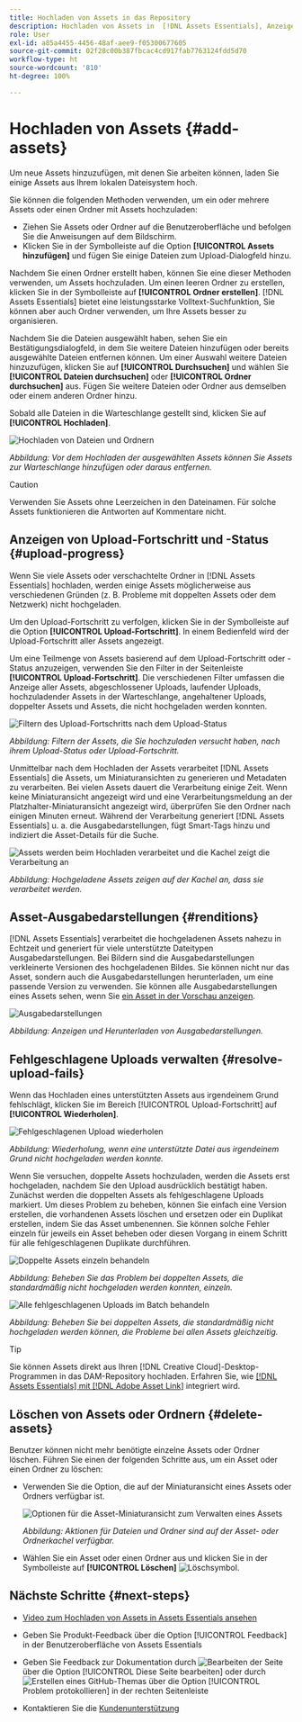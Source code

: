 ```yaml
---
title: Hochladen von Assets in das Repository
description: Hochladen von Assets in  [!DNL Assets Essentials], Anzeigen des Upload-Status und Beheben von Upload-Problemen.
role: User
exl-id: a85a4455-4456-48af-aee9-f05300677605
source-git-commit: 02f28c00b387fbcac4cd917fab7763124fdd5d70
workflow-type: ht
source-wordcount: '810'
ht-degree: 100%

---
```


# Hochladen von Assets {#add-assets}

Um neue Assets hinzuzufügen, mit denen Sie arbeiten können, laden Sie einige Assets aus Ihrem lokalen Dateisystem hoch. <!-- TBD: Many of the [common file formats are supported](/help/supported-file-formats.md). -->

Sie können die folgenden Methoden verwenden, um ein oder mehrere Assets oder einen Ordner mit Assets hochzuladen:

* Ziehen Sie Assets oder Ordner auf die Benutzeroberfläche und befolgen Sie die Anweisungen auf dem Bildschirm.
* Klicken Sie in der Symbolleiste auf die Option **[!UICONTROL Assets hinzufügen]** und fügen Sie einige Dateien zum Upload-Dialogfeld hinzu.

<!-- TBD: Update this GIF
![Asset and nested folder upload demo](assets/do-not-localize/upload-assets.gif) -->

Nachdem Sie einen Ordner erstellt haben, können Sie eine dieser Methoden verwenden, um Assets hochzuladen. Um einen leeren Ordner zu erstellen, klicken Sie in der Symbolleiste auf **[!UICONTROL Ordner erstellen]**. [!DNL Assets Essentials] bietet eine leistungsstarke Volltext-Suchfunktion, Sie können aber auch Ordner verwenden, um Ihre Assets besser zu organisieren.

Nachdem Sie die Dateien ausgewählt haben, sehen Sie ein Bestätigungsdialogfeld, in dem Sie weitere Dateien hinzufügen oder bereits ausgewählte Dateien entfernen können. Um einer Auswahl weitere Dateien hinzuzufügen, klicken Sie auf **[!UICONTROL Durchsuchen]** und wählen Sie **[!UICONTROL Dateien durchsuchen]** oder **[!UICONTROL Ordner durchsuchen]** aus. Fügen Sie weitere Dateien oder Ordner aus demselben oder einem anderen Ordner hinzu.

Sobald alle Dateien in die Warteschlange gestellt sind, klicken Sie auf **[!UICONTROL Hochladen]**.

![Hochladen von Dateien und Ordnern](assets/upload-browse-files-folders.png)

*Abbildung: Vor dem Hochladen der ausgewählten Assets können Sie Assets zur Warteschlange hinzufügen oder daraus entfernen.*

>[!CAUTION]
>
>Verwenden Sie Assets ohne Leerzeichen in den Dateinamen. Für solche Assets funktionieren die Antworten auf Kommentare nicht.

## Anzeigen von Upload-Fortschritt und -Status {#upload-progress}

Wenn Sie viele Assets oder verschachtelte Ordner in [!DNL Assets Essentials] hochladen, werden einige Assets möglicherweise aus verschiedenen Gründen (z. B. Probleme mit doppelten Assets oder dem Netzwerk) nicht hochgeladen.

Um den Upload-Fortschritt zu verfolgen, klicken Sie in der Symbolleiste auf die Option **[!UICONTROL Upload-Fortschritt]**. In einem Bedienfeld wird der Upload-Fortschritt aller Assets angezeigt.

Um eine Teilmenge von Assets basierend auf dem Upload-Fortschritt oder -Status anzuzeigen, verwenden Sie den Filter in der Seitenleiste **[!UICONTROL Upload-Fortschritt]**. Die verschiedenen Filter umfassen die Anzeige aller Assets, abgeschlossener Uploads, laufender Uploads, hochzuladender Assets in der Warteschlange, angehaltener Uploads, doppelter Assets und Assets, die nicht hochgeladen werden konnten.

![Filtern des Upload-Fortschritts nach dem Upload-Status](assets/filter-upload-progress.png)

*Abbildung: Filtern der Assets, die Sie hochzuladen versucht haben, nach ihrem Upload-Status oder Upload-Fortschritt.*

Unmittelbar nach dem Hochladen der Assets verarbeitet [!DNL Assets Essentials] die Assets, um Miniaturansichten zu generieren und Metadaten zu verarbeiten. Bei vielen Assets dauert die Verarbeitung einige Zeit. Wenn keine Miniaturansicht angezeigt wird und eine Verarbeitungsmeldung an der Platzhalter-Miniaturansicht angezeigt wird, überprüfen Sie den Ordner nach einigen Minuten erneut. Während der Verarbeitung generiert [!DNL Assets Essentials] u. a. die Ausgabedarstellungen, fügt Smart-Tags hinzu und indiziert die Asset-Details für die Suche.

![Assets werden beim Hochladen verarbeitet und die Kachel zeigt die Verarbeitung an](assets/upload-processing.png)

*Abbildung: Hochgeladene Assets zeigen auf der Kachel an, dass sie verarbeitet werden.*

## Asset-Ausgabedarstellungen {#renditions}

[!DNL Assets Essentials] verarbeitet die hochgeladenen Assets nahezu in Echtzeit und generiert für viele unterstützte Dateitypen Ausgabedarstellungen. Bei Bildern sind die Ausgabedarstellungen verkleinerte Versionen des hochgeladenen Bildes. Sie können nicht nur das Asset, sondern auch die Ausgabedarstellungen herunterladen, um eine passende Version zu verwenden. Sie können alle Ausgabedarstellungen eines Assets sehen, wenn Sie [ein Asset in der Vorschau anzeigen](/help/navigate-view.md#preview-assets).

![Ausgabedarstellungen](assets/renditions-view-download.png)

*Abbildung: Anzeigen und Herunterladen von Ausgabedarstellungen.*

## Fehlgeschlagene Uploads verwalten {#resolve-upload-fails}

Wenn das Hochladen eines unterstützten Assets aus irgendeinem Grund fehlschlägt, klicken Sie im Bereich [!UICONTROL Upload-Fortschritt] auf **[!UICONTROL Wiederholen]**.

![Fehlgeschlagenen Upload wiederholen](assets/upload-retry.png)

*Abbildung: Wiederholung, wenn eine unterstützte Datei aus irgendeinem Grund nicht hochgeladen werden konnte.*

Wenn Sie versuchen, doppelte Assets hochzuladen, werden die Assets erst hochgeladen, nachdem Sie den Upload ausdrücklich bestätigt haben. Zunächst werden die doppelten Assets als fehlgeschlagene Uploads markiert. Um dieses Problem zu beheben, können Sie einfach eine Version erstellen, die vorhandenen Assets löschen und ersetzen oder ein Duplikat erstellen, indem Sie das Asset umbenennen. Sie können solche Fehler einzeln für jeweils ein Asset beheben oder diesen Vorgang in einem Schritt für alle fehlgeschlagenen Duplikate durchführen.

![Doppelte Assets einzeln behandeln](assets/uploads-manage-duplicates.png)

*Abbildung: Beheben Sie das Problem bei doppelten Assets, die standardmäßig nicht hochgeladen werden konnten, einzeln.*

![Alle fehlgeschlagenen Uploads im Batch behandeln](assets/upload-progress-manage-failed-uploads.png)

*Abbildung: Beheben Sie bei doppelten Assets, die standardmäßig nicht hochgeladen werden können, die Probleme bei allen Assets gleichzeitig.*

>[!TIP]
>
>Sie können Assets direkt aus Ihren [!DNL Creative Cloud]-Desktop-Programmen in das DAM-Repository hochladen. Erfahren Sie, wie [[!DNL Assets Essentials]  mit  [!DNL Adobe Asset Link]](/help/integration.md) integriert wird.

## Löschen von Assets oder Ordnern {#delete-assets}

Benutzer können nicht mehr benötigte einzelne Assets oder Ordner löschen. Führen Sie einen der folgenden Schritte aus, um ein Asset oder einen Ordner zu löschen:

* Verwenden Sie die Option, die auf der Miniaturansicht eines Assets oder Ordners verfügbar ist.

   ![Optionen für die Asset-Miniaturansicht zum Verwalten eines Assets](assets/options-on-thumbnail.png)

   *Abbildung: Aktionen für Dateien und Ordner sind auf der Asset- oder Ordnerkachel verfügbar.*

* Wählen Sie ein Asset oder einen Ordner aus und klicken Sie in der Symbolleiste auf **[!UICONTROL Löschen]** ![Löschsymbol](assets/do-not-localize/delete-icon.png).

## Nächste Schritte {#next-steps}

* [Video zum Hochladen von Assets in Assets Essentials ansehen](https://experienceleague.adobe.com/docs/experience-manager-learn/assets-essentials/basics/creating.html?lang=de)

* Geben Sie Produkt-Feedback über die Option [!UICONTROL Feedback] in der Benutzeroberfläche von Assets Essentials

* Geben Sie Feedback zur Dokumentation durch ![Bearbeiten der Seite](assets/do-not-localize/edit-page.png) über die Option [!UICONTROL Diese Seite bearbeiten] oder durch ![Erstellen eines GitHub-Themas](assets/do-not-localize/github-issue.png) über die Option [!UICONTROL Problem protokollieren] in der rechten Seitenleiste

* Kontaktieren Sie die [Kundenunterstützung](https://experienceleague.adobe.com/?support-solution=General&amp;lang=de#support)
